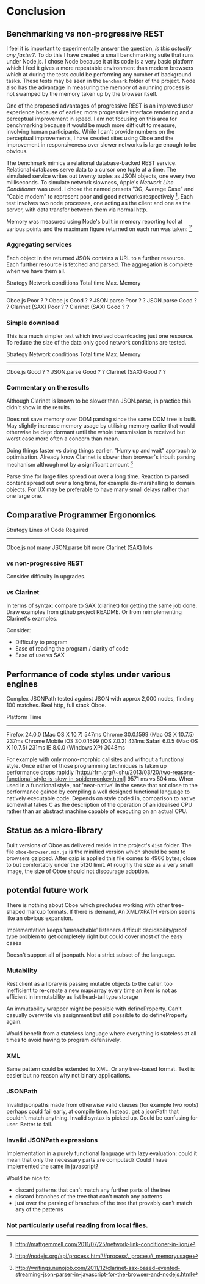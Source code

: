 Conclusion
==========

Benchmarking vs non-progressive REST
------------------------------------

I feel it is important to experimentally answer the question, *is this
actually any faster?*. To do this I have created a small benchmarking
suite that runs under Node.js. I chose Node because it at its code is a
very basic platform which I feel it gives a more repeatable environment
than modern browsers which at during the tests could be performing any
number of background tasks. These tests may be seen in the `benchmark`
folder of the project. Node also has the advantage in measuring the
memory of a running process is not swamped by the memory taken up by the
browser itself.

One of the proposed advantages of progressive REST is an improved user
experience because of earlier, more progressive interface rendering and
a perceptual improvement in speed. I am not focusing on this area for
benchmarking because it would be much more difficult to measure,
involving human participants. While I can't provide numbers on the
perceptual improvements, I have created sites using Oboe and the
improvement in responsiveness over slower networks is large enough to be
obvious.

The benchmark mimics a relational database-backed REST service.
Relational databases serve data to a cursor one tuple at a time. The
simulated service writes out twenty tuples as JSON objects, one every
two milliseconds. To simulate network slowness, Apple's *Network Line
Conditioner* was used. I chose the named presets "3G, Average Case" and
"Cable modem" to represent poor and good networks respectively [^1].
Each test involves two node processes, one acting as the client and one
as the server, with data transfer between them via normal http.

Memory was measured using Node's built in memory reporting tool at
various points and the maximum figure returned on each run was taken:
[^2]

### Aggregating services

Each object in the returned JSON contains a URL to a further resource.
Each further resource is fetched and parsed. The aggregation is complete
when we have them all.

  Strategy         Network conditions   Total time   Max. Memory
  ---------------- -------------------- ------------ -------------
  Oboe.js          Poor                 ?            ?
  Oboe.js          Good                 ?            ?
  JSON.parse       Poor                 ?            ?
  JSON.parse       Good                 ?            ?
  Clarinet (SAX)   Poor                 ?            ?
  Clarinet (SAX)   Good                 ?            ?

### Simple download

This is a much simpler test which involved downloading just one
resource. To reduce the size of the data only good network conditions
are tested.

  Strategy         Network conditions   Total time   Max. Memory
  ---------------- -------------------- ------------ -------------
  Oboe.js          Good                 ?            ?
  JSON.parse       Good                 ?            ?
  Clarinet (SAX)   Good                 ?            ?

### Commentary on the results

Although Clarinet is known to be slower than JSON.parse, in practice
this didn't show in the results.

Does not save memory over DOM parsing since the same DOM tree is built.
May slightly increase memory usage by utilising memory earlier that
would otherwise be dept dormant until the whole transmission is received
but worst case more often a concern than mean.

Doing things faster vs doing things earlier. "Hurry up and wait"
approach to optimisation. Already know Clarinet is slower than browser's
inbuilt parsing mechanism although not by a significant amount [^3]

Parse time for large files spread out over a long time. Reaction to
parsed content spread out over a long time, for example de-marshalling
to domain objects. For UX may be preferable to have many small delays
rather than one large one.

Comparative Programmer Ergonomics
---------------------------------

  Strategy         Lines of Code Required
  ---------------- ------------------------
  Oboe.js          not many
  JSON.parse       bit more
  Clarinet (SAX)   lots

### vs non-progressive REST

Consider difficulty in upgrades.

### vs Clarinet

In terms of syntax: compare to SAX (clarinet) for getting the same job
done. Draw examples from github project README. Or from reimplementing
Clarinet's examples.

Consider:

-   Difficulty to program
-   Ease of reading the program / clarity of code
-   Ease of use vs SAX

Performance of code styles under various engines
------------------------------------------------

Complex JSONPath tested against JSON with approx 2,000 nodes, finding
100 matches. Real http, full stack Oboe.

  Platform                                      Time
  ----------------------------------------- --------
  Firefox 24.0.0 (Mac OS X 10.7)               547ms
  Chrome 30.0.1599 (Mac OS X 10.7.5)           237ms
  Chrome Mobile iOS 30.0.1599 (iOS 7.0.2)      431ms
  Safari 6.0.5 (Mac OS X 10.7.5)               231ms
  IE 8.0.0 (Windows XP)                       3048ms

For example with only mono-morphic callsites and without a functional
style. Once either of those programming techniques is taken up
performance drops rapidly
[http://rfrn.org/\~shu/2013/03/20/two-reasons-functional-style-is-slow-in-spidermonkey.html]
9571 ms vs 504 ms. When used in a functional style, not 'near-native' in
the sense that not close to the performance gained by compiling a well
designed functional language to natively executable code. Depends on
style coded in, comparison to native somewhat takes C as the description
of the operation of an idealised CPU rather than an abstract machine
capable of executing on an actual CPU.

Status as a micro-library
-------------------------

Built versions of Oboe as delivered reside in the project's `dist`
folder. The file `oboe-browser.min.js` is the minified version which
should be sent to browsers gzipped. After gzip is applied this file
comes to 4966 bytes; close to but comfortably under the 5120 limit. At
roughly the size as a very small image, the size of Oboe should not
discourage adoption.

potential future work
---------------------

There is nothing about Oboe which precludes working with other tree-shaped
markup formats. If there is demand, An XML/XPATH version seems like an obvious
expansion.



Implementation keeps 'unreachable' listeners difficult
decidability/proof type problem to get completely right but could cover
most of the easy cases

Doesn't support all of jsonpath. Not a strict subset of the language.

### Mutability

Rest client as a library is passing mutable objects to the caller. too
inefficient to re-create a new map/array every time an item is not as
efficient in immutability as list head-tail type storage

An immutability wrapper might be possible with defineProperty. Can't
casually overwrite via assignment but still possible to do
defineProperty again.

Would benefit from a stateless language where everything is stateless at
all times to avoid having to program defensively.

### XML

Same pattern could be extended to XML. Or any tree-based format. Text is
easier but no reason why not binary applications.

### JSONPath

Invalid jsonpaths made from otherwise valid clauses (for example two
roots) perhaps could fail early, at compile time. Instead, get a
jsonPath that couldn't match anything. Invalid syntax is picked up.
Could be confusing for user. Better to fail.

### Invalid JSONPath expressions

Implementation in a purely functional language with lazy evaluation:
could it mean that only the necessary parts are computed? Could I have
implemented the same in javascript?

Would be nice to:

-   discard patterns that can't match any further parts of the tree
-   discard branches of the tree that can't match any patterns
-   just over the parsing of branches of the tree that provably can't
    match any of the patterns

### Not particularly useful reading from local files.

[^1]: http://mattgemmell.com/2011/07/25/network-link-conditioner-in-lion/

[^2]: http://nodejs.org/api/process.html\#process\_process\_memoryusage

[^3]: http://writings.nunojob.com/2011/12/clarinet-sax-based-evented-streaming-json-parser-in-javascript-for-the-browser-and-nodejs.html

